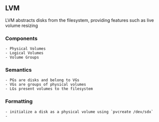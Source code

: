## LVM

LVM abstracts disks from the filesystem, providing features such as live volume resizing

### Components
	- Physical Volumes
	- Logical Volumes
	- Volume Groups

### Semantics
	- PGs are disks and belong to VGs
	- VGs are groups of physical volumes
	- LGs present volumes to the filesystem

### Formatting
	- initialize a disk as a physical volume using `pvcreate /dev/sdx`
	- 
